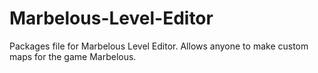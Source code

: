 # Marbelous-Level-Editor
Packages file for Marbelous Level Editor. Allows anyone to make custom maps for the game Marbelous.
